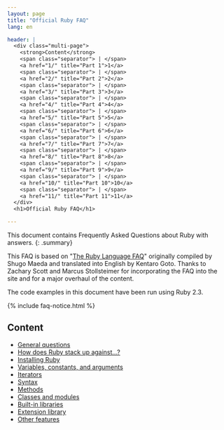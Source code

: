 ```yaml
---
layout: page
title: "Official Ruby FAQ"
lang: en

header: |
  <div class="multi-page">
    <strong>Content</strong>
    <span class="separator"> | </span>
    <a href="1/" title="Part 1">1</a>
    <span class="separator"> | </span>
    <a href="2/" title="Part 2">2</a>
    <span class="separator"> | </span>
    <a href="3/" title="Part 3">3</a>
    <span class="separator"> | </span>
    <a href="4/" title="Part 4">4</a>
    <span class="separator"> | </span>
    <a href="5/" title="Part 5">5</a>
    <span class="separator"> | </span>
    <a href="6/" title="Part 6">6</a>
    <span class="separator"> | </span>
    <a href="7/" title="Part 7">7</a>
    <span class="separator"> | </span>
    <a href="8/" title="Part 8">8</a>
    <span class="separator"> | </span>
    <a href="9/" title="Part 9">9</a>
    <span class="separator"> | </span>
    <a href="10/" title="Part 10">10</a>
    <span class="separator"> | </span>
    <a href="11/" title="Part 11">11</a>
  </div>
  <h1>Official Ruby FAQ</h1>

---
```


This document contains Frequently Asked Questions about Ruby with answers.
{: .summary}

This FAQ is based on "[The Ruby Language FAQ][original-faq]" originally
compiled by Shugo Maeda and translated into English by Kentaro Goto.
Thanks to Zachary Scott and Marcus Stollsteimer for incorporating
the FAQ into the site and for a major overhaul of the content.

The code examples in this document have been run using Ruby 2.3.

[original-faq]: http://ruby-doc.org/docs/ruby-doc-bundle/FAQ/FAQ.html

{% include faq-notice.html %}

## Content

* [General questions](1/)
* [How does Ruby stack up against...?](2/)
* [Installing Ruby](3/)
* [Variables, constants, and arguments](4/)
* [Iterators](5/)
* [Syntax](6/)
* [Methods](7/)
* [Classes and modules](8/)
* [Built-in libraries](9/)
* [Extension library](10/)
* [Other features](11/)
